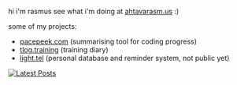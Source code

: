 hi i'm rasmus see what i'm doing at [ahtavarasm.us](https://ahtavarasm.us) :)

some of my projects:
- [pacepeek.com](https://pacepeek.com) (summarising tool for coding progress)
- [tlog.training](https://tlog.training) (training diary)
- [light.tel](https://light.tel) (personal database and reminder system, not public yet)

[![Latest Posts](https://pacepeek.ngrok.app/readme_widget_svg/ahtavarasmus)](https://pacepeek.ngrok.app/profile/ahtavarasmus)

